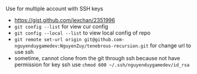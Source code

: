 Use for multiple account with SSH keys
- https://gist.github.com/jexchan/2351996
- `git config --list` for view cur config
- `git config --local --list` to view local config of repo
- `git remote set-url origin git@github.com-nguyenduygamedev:NguyenZuy/tenebrous-recursion.git` for change url to use ssh
- sometime, cannot clone from the git through ssh because not have permission for key ssh use `chmod 600 ~/.ssh/nguyenduygamedev/id_rsa` 